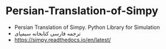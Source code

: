# Persian-Translation-of-Simpy
+ Persian Translation of Simpy. Python Library for Simulation
+ ترجمه فارسی کتابخانه سیمپای
+ https://simpy.readthedocs.io/en/latest/
